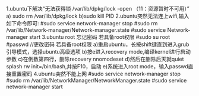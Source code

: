 
1.ubuntu下解决“无法获得锁 /var/lib/dpkg/lock -open （11：资源暂时不可用）”
   a) sudo rm /var/lib/dpkg/lock 
   b)sudo kill PID
2.ubuntu突然无法连上wifi,输入如下命令即可:
	#sudo service network-manager stop
	#sudo rm /var/lib/Network-manager/Network-manager.state
	#sudo service Network-manager start
3.ubuntu root 忘记密码
	若具备root权限
	#sudo su root
	#passwd 
	//更改密码
	若具备root权限
	a)重启ubuntu，长按shift键直到进入grub引导模式，选择ubuntu高级选项
	b)按e进入recovery mode,编译kernel进行启动参数
	c)在倒数第四行，删除recovery nnomodeset
	d)然后在删除后天就quiet splash rw init=/bin/bash,并按F10，启动
	e)系统进入root mode，输入passwd直接重置密码
4.ubuntu突然不能上网
	#sudo service network-manager stop
	#sudo rm /var/lib/NetworkManager/NetworkManager.state
	#sudo service network-manager start


